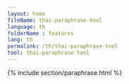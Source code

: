 ```yaml
---
layout: home
fileName: thai-paraphrase-tool
language: th
folderName : features
lang: th
permalink: /th/thai-paraphrase-tool
tool: thai-paraphrase-tool
---
```

{% include section/paraphrase.html %}